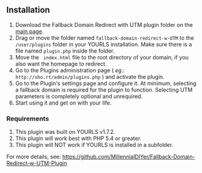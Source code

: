 Installation
------------
1. Download the Fallback Domain Redirect with UTM plugin folder on the [main page](https://github.com/MillennialDIYer/Fallback-Domain-Redirect-w-UTM-Plugin).
2. Drag or move the folder named `fallback-domain-redirect-w-UTM` to the `/user/plugins` folder in your YOURLS installation. Make sure there is a file named `plugin.php` inside the folder.
3. Move the ` index.html` file to the root directory of your domain, if you also want the homepage to redirect. 
4. Go to the Plugins administration page ( *eg*.: `http://sho.rt/admin/plugins.php` ) and activate the plugin.
5. Go to the Plugin's settings page and configure it. At minimum, selecting a fallback domain is required for the plugin to function. Selecting UTM parameters is completely optional and unrequired.
6. Start using it and get on with your life.

### Requirements
1. This plugin was built on YOURLS v1.7.2.
2. This plugin will work best with PHP 5.4 or greater.
3. This plugin will NOT work if YOURLS is installed in a subfolder.

For more details, see:
https://github.com/MillennialDIYer/Fallback-Domain-Redirect-w-UTM-Plugin
